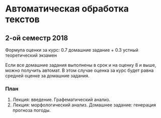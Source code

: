 # Автоматическая обработка текстов 

## 2-ой семестр 2018

Формула оценки за курс: 0.7 домашние задание + 0.3 устный теоретический экзамен

Если все домашние задания выполнены в срок и на оценку 8 и выше, можно получить автомат. В этом случае оценка за курс будет равна средней оценке за домашние задания.

### План
1. Лекция: введение. Графематический анализ.
2. Лекция: морфологический анализ. Домашнее задание: генерация прогноза погоды. 